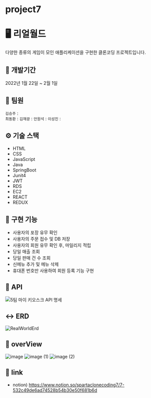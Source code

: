 # project7
# 🖥️ 리얼월드
다양한 종류의 게임이 모인 애플리케이션을 구현한 클론코딩 프로젝트입니다.

## 📆 개발기간
2022년 1월 22일 ~ 2월 1일

## 👥 팀원
`김승주` :  
`최동환` : 
`김재광` : 
`안원석` : 
`이성진` : 

## ⚙ 기술 스택
* HTML
* CSS
* JavaScript
* Java
* SpringBoot
* Junit4
* JWT
* RDS
* EC2
* REACT
* REDUX

## 🥾 구현 기능
* 사용자의 포장 유무 확인
* 사용자의 주문 접수 및 DB 저장
* 사용자의 회원 유무 확인 후, 마일리지 적립
* 당일 매출 조회
* 당일 판매 건 수 조회
* 신메뉴 추가 및 메뉴 삭제
* 휴대폰 번호만 사용하여 회원 등록 기능 구현

## 📝 API
![5팀 마이 키오스크 API 명세](https://user-images.githubusercontent.com/118980125/213664490-89d24142-55c7-46d6-959b-0d2c3099fa30.png)


## ↔ ERD
![RealWorldErd](https://user-images.githubusercontent.com/120078825/215765855-c49289f0-f40c-4fb5-a6a3-3261817114c1.png)


## 🔭 overView
![image](https://user-images.githubusercontent.com/118980125/213660987-3dddbc9c-9420-490d-91a3-0705e6385292.png)
![image (1)](https://user-images.githubusercontent.com/118980125/213660995-2c0b67c2-b7eb-4cb7-9290-090d4ade755e.png)
![image (2)](https://user-images.githubusercontent.com/118980125/213661001-0be4e69f-cb9a-4980-bcf7-b839841b69f6.png)



## 🔗 link
- notion) https://www.notion.so/spartaclonecoding7/7-532c49de6ad74528b54b30e50f681b6d

